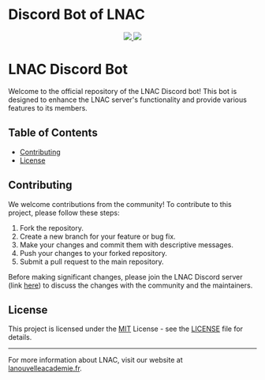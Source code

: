 # Discord Bot of LNAC
<p align="center">
    <a href="LICENSE"><img src="https://img.shields.io/badge/License-MIT-blue" />
    </a>
    <a href="https://discord.gg/la-nouvelle-academie-679078702084259861"><img src="https://img.shields.io/discord/679078702084259861?logo=discord"/>
    </a>
</p>

# LNAC Discord Bot

Welcome to the official repository of the LNAC Discord bot! This bot is designed to enhance the LNAC server's functionality and provide various features to its members.

## Table of Contents
- [Contributing](#contributing)
- [License](#license)


## Contributing

We welcome contributions from the community! To contribute to this project, please follow these steps:

1. Fork the repository.
2. Create a new branch for your feature or bug fix.
3. Make your changes and commit them with descriptive messages.
4. Push your changes to your forked repository.
5. Submit a pull request to the main repository.

Before making significant changes, please join the LNAC Discord server (link [here](https://discord.gg/la-nouvelle-academie-67907870208425986)) to discuss the changes with the community and the maintainers.

## License

This project is licensed under the [MIT](LICENSE) License - see the [LICENSE](LICENSE) file for details.

---

For more information about LNAC, visit our website at [lanouvelleacademie.fr](https://lanouvelleacademie.fr).
